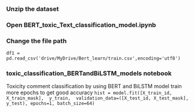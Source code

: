 
### Unzip the dataset
### Open BERT_toxic_Text_classification_model.ipynb
### Change the file path
`df1 = pd.read_csv('drive/MyDrive/Bert_learn/train.csv',encoding='utf8')`

### toxic_classification_BERTandBiLSTM_models notebook
Toxicity comment classification by using BERT and BiLSTM model
train more epochs to get good accuracy
`hist = model.fit([X_train_id, X_train_mask], 
                 y_train, 
                 validation_data=([X_test_id, X_test_mask], y_test),
                 epochs=1,
                 batch_size=64)`

